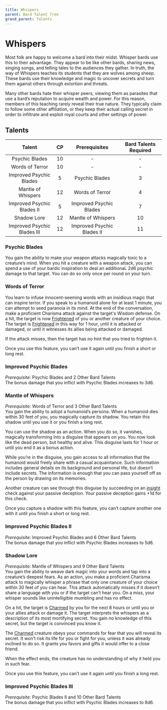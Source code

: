```yaml
---
title: Whispers
parent: Bard Talent Tree
grand_parent: Talents
---
```


# Whispers
Most folk are happy to welcome a bard into their midst. Whisper bards use this to their advantage. They appear to be like other bards, sharing news, singing songs, and telling tales to the audiences they gather. In truth, the way of Whispers teaches its students that they are wolves among sheep. These bards use their knowledge and magic to uncover secrets and turn them against others through extortion and threats.

Many other bards hate their whisper peers, viewing them as parasites that use a bard’s reputation to acquire wealth and power. For this reason, members of this teaching rarely reveal their true nature. They typically claim to follow some other affiliation, or they keep their actual calling secret in order to infiltrate and exploit royal courts and other settings of power.

## Talents

| Talent | CP | Prerequisites | Bard Talents Required |
|:------:|:--:|:-------------:|:---------------------:|
| Psychic Blades | 10 | - | - |
| Words of Terror | 10 | - | - |
| Improved Psychic Blades | 5 | Psychic Blades | 3 |
| Mantle of Whispers | 12 | Words of Terror | 4 |
| Improved Psychic Blades II | 5 | Improved Psychic Blades | 7 |
| Shadow Lore | 12 | Mantle of Whispers | 10 |
| Improved Psychic Blades III | 12 | Improved Psychic Blades II | 11 |

### Psychic Blades
You gain the ability to make your weapon attacks magically toxic to a creature’s mind. When you hit a creature with a weapon attack, you can spend a use of your bardic inspiration to deal an additionaL 2d6 psychic damage to that target. You can do so only once per round on your turn.

### Words of Terror
You learn to infuse innocent-seeming words with an insidious magic that can inspire terror. If you speak to a humanoid alone for at least 1 minute, you can attempt to seed paranoia in its mind. At the end of the conversation, make a proficient Charisma attack against the target's Wisdom defense. On a hit, the target is now [Frightened](https://stormchaserroleplaying.com/stormchaserRPG/Conditions/Frightened/) of you or another creature of your choice. The target is [Frightened](https://stormchaserroleplaying.com/stormchaserRPG/Conditions/Frightened/) in this way for 1 hour, until it is attacked or damaged, or until it witnesses its allies being attacked or damaged.

If the attack misses, then the target has no hint that you tried to frighten it.

Once you use this feature, you can’t use it again until you finish a short or long rest.

### Improved Psychic Blades
*Prerequisite:* Psychic Blades and 2 Other Bard Talents<br>
The bonus damage that you inflict with Psychic Blades increases to 3d6.

### Mantle of Whispers
*Prerequisite:* Words of Terror and 3 Other Bard Talents<br>
You gain the ability to adopt a humanoid’s persona. When a humanoid dies within 30 feet of you, you magically capture its shadow. You retain this shadow until you use it or you finish a long rest.

You can use the shadow as an action. When you do so, it vanishes, magically transforming into a disguise that appears on you. You now look like the dead person, but healthy and alive. This disguise lasts for 1 hour or until you end it as a bonus action.

While you’re in the disguise, you gain access to all information that the humanoid would freely share with a casual acquaintance. Such information includes general details on its background and personal life, but doesn’t include secrets. The information is enough that you can pass yourself off as the person by drawing on its memories.

Another creature can see through this disguise by succeeding on an [insight](https://stormchaserroleplaying.com/stormchaserRPG/Skills/Insight/) check against your passive deception. Your passive deception gains +1d for this check.

Once you capture a shadow with this feature, you can’t capture another one with it until you finish a short or long rest.

### Improved Psychic Blades II
*Prerequisite:* Improved Psychic Blades and 6 Other Bard Talents<br>
The bonus damage that you inflict with Psychic Blades increases to 5d6.

### Shadow Lore
*Prerequisite:* Mantle of Whispers and 9 Other Bard Talents<br>
You gain the ability to weave dark magic into your words and tap into a creature’s deepest fears. As an action, you make a proficient Charisma attack to magically whisper a phrase that only one creature of your choice within 30 feet of you can hear. This attack automatically misses if it doesn’t share a language with you or if the target can’t hear you. On a miss, your whisper sounds like unintelligible mumbling and has no effect.

On a hit, the target is [Charmed](https://stormchaserroleplaying.com/stormchaserRPG/Conditions/Charmed/) by you for the next 8 hours or until you or your allies attack or damage it. The target interprets the whispers as a description of its most mortifying secret. You gain no knowledge of this secret, but the target is convinced you know it.

The [Charmed](https://stormchaserroleplaying.com/stormchaserRPG/Conditions/Charmed/) creature obeys your commands for fear that you will reveal its secret. It won’t risk its life for you or fight for you, unless it was already inclined to do so. It grants you favors and gifts it would offer to a close friend.

When the effect ends, the creature has no understanding of why it held you in such fear.

Once you use this feature, you can’t use it again until you finish a long rest.

### Improved Psychic Blades III
*Prerequisite:* Psychic Blades II and 10 Other Bard Talents<br>
The bonus damage that you inflict with Psychic Blades increases to 8d6.
